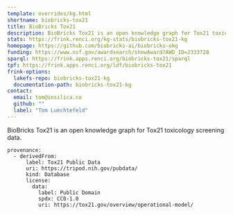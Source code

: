 ```yaml
---
template: overrides/kg.html
shortname: biobricks-tox21
title: BioBricks Tox21
description: BioBricks Tox21 is an open knowledge graph for Tox21 toxicology screening data.
stats: https://frink.renci.org/kg-stats/biobricks-tox21-kg
homepage: https://github.com/biobricks-ai/biobricks-okg
funding: https://www.nsf.gov/awardsearch/showAward?AWD_ID=2333728
sparql: https://frink.apps.renci.org/biobricks-tox21/sparql
tpf: https://frink.apps.renci.org/ldf/biobricks-tox21
frink-options:
  lakefs-repo: biobricks-tox21-kg
  documentation-path: biobricks-tox21-kg
contact:
  email: tom@insilica.co
  github: ""
  label: "Tom Luechtefeld"
---
```

BioBricks Tox21 is an open knowledge graph for Tox21 toxicology screening data.


```
provenance:
  - derivedFrom:
      label: Tox21 Public Data
      uri: https://tripod.nih.gov/pubdata/
      kind: Database
      license:
        data:
          label: Public Domain
          spdx: CC0-1.0
          uri: https://tox21.gov/overview/operational-model/
```
